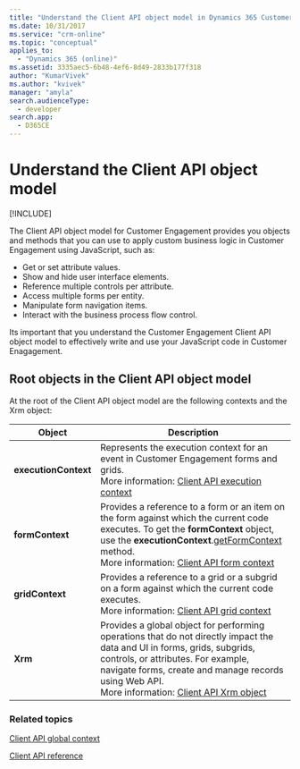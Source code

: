 ```yaml
---
title: "Understand the Client API object model in Dynamics 365 Customer Engagement| MicrosoftDocs"
ms.date: 10/31/2017
ms.service: "crm-online"
ms.topic: "conceptual"
applies_to: 
  - "Dynamics 365 (online)"
ms.assetid: 3335aec5-6b48-4ef6-8d49-2833b177f318
author: "KumarVivek"
ms.author: "kvivek"
manager: "amyla"
search.audienceType: 
  - developer
search.app: 
  - D365CE
---
```

# Understand the Client API object model

[!INCLUDE[](../../includes/cc_applies_to_update_9_0_0.md)]

The Client API object model for Customer Engagement provides you objects and methods that you can use to apply custom business logic in Customer Engagement using JavaScript, such as:
- Get or set attribute values.
- Show and hide user interface elements.
- Reference multiple controls per attribute.
- Access multiple forms per entity.
- Manipulate form navigation items.
- Interact with the business process flow control.

Its important that you understand the Customer Engagement Client API object model to effectively write and use your JavaScript code in Customer Enagagement.

## Root objects in the Client API object model

At the root of the Client API object model are the following contexts and the Xrm object:

|Object|Description|
|--|--|
|**executionContext**|Represents the execution context for an event in Customer Engagement forms and grids.<br/>More information: [Client API execution context](clientapi-execution-context.md)|
|**formContext** |Provides a reference to a form or an item on the form against which the current code executes. To get the **formContext** object, use the **executionContext**.[getFormContext](reference/executioncontext/getFormContext.md) method.<br/>More information: [Client API form context](clientapi-form-context.md)|
|**gridContext** |Provides a reference to a grid or a subgrid on a form against which the current code executes.<br/>More information: [Client API grid context](clientapi-grid-context.md)|
|**Xrm**| Provides a global object for performing operations that do not directly impact the data and UI in forms, grids, subgrids, controls, or attributes. For example, navigate forms, create and manage records using Web API.<br/>More information: [Client API Xrm object](clientapi-xrm.md)|

### Related topics

[Client API global context](clientapi-xrm.md#client-api-global-context)

[Client API reference](reference.md)








